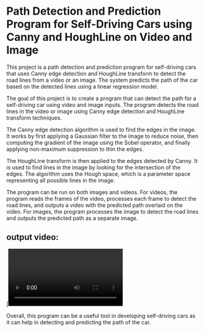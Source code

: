 # Path Detection and Prediction Program for Self-Driving Cars using Canny and HoughLine on Video and Image
This project is a path detection and prediction program for self-driving cars that uses Canny edge detection and HoughLine transform to detect the road lines from a video or an image. The system predicts the path of the car based on the detected lines using a linear regression model.

The goal of this project is to create a program that can detect the path for a self-driving car using video and image inputs. The program detects the road lines in the video or image using Canny edge detection and HoughLine transform techniques.

The Canny edge detection algorithm is used to find the edges in the image. It works by first applying a Gaussian filter to the image to reduce noise, then computing the gradient of the image using the Sobel operator, and finally applying non-maximum suppression to thin the edges.

The HoughLine transform is then applied to the edges detected by Canny. It is used to find lines in the image by looking for the intersection of the edges. The algorithm uses the Hough space, which is a parameter space representing all possible lines in the image.

The program can be run on both images and videos. For videos, the program reads the frames of the video, processes each frame to detect the road lines, and outputs a video with the predicted path overlaid on the video. For images, the program processes the image to detect the road lines and outputs the predicted path as a separate image.

## output video: 
[![Watch the video](outputs/output_video_02.avi)

Overall, this program can be a useful tool in developing self-driving cars as it can help in detecting and predicting the path of the car.
